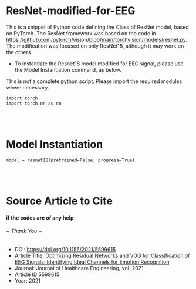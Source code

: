 # ResNet-modified-for-EEG
This is a snippet of Python code defining the Class of ResNet model, based on PyTorch. 
The ResNet framework was based on the code in https://github.com/pytorch/vision/blob/main/torchvision/models/resnet.py. 
The modification was focused on only ResNet18, although it may work on the others. 
 - To instantiate the Resnet18 model modified for EEG signal, please use the Model Instantiation command, as below. 

This is not a complete python script. Please import the required modules where necessary. 
```
import torch
import torch.nn as nn
```
<br/><br/>
# Model Instantiation 
```
model = resnet18(pretrained=False, progress=True)
```
<br/><br/>
# Source Article to Cite
#### if the codes are of any help
###### ~ Thank You ~
- DOI: https://doi.org/10.1155/2021/5599615 
- Article Title: [Optimizing Residual Networks and VGG for Classification of EEG Signals: Identifying Ideal Channels for Emotion Recognition](https://doi.org/10.1155/2021/5599615)
- Journal: Journal of Healthcare Engineering, vol. 2021 
- Article ID 5599615
- Year: 2021 
